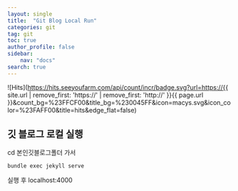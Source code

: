 ```yaml
---
layout: single
title:  "Git Blog Local Run"
categories: git
tag: git
toc: true
author_profile: false
sidebar:
    nav: "docs"
search: true
---
```


![Hits](https://hits.seeyoufarm.com/api/count/incr/badge.svg?url=https://{{ site.url | remove_first: 'https://' | remove_first: 'http://' }}{{ page.url }}&count_bg=%23FFCF00&title_bg=%230045FF&icon=macys.svg&icon_color=%23FAFF00&title=hits&edge_flat=false)

## 깃 블로그 로컬 실행  

cd 본인깃블로그폴더 가서  

```
bundle exec jekyll serve
```  

실행 후 localhost:4000  